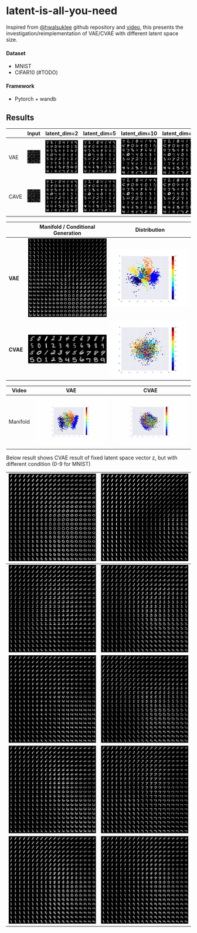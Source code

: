 

# latent-is-all-you-need

Inspired from [@hwalsuklee](https://github.com/hwalsuklee/tensorflow-mnist-VAE) github repository and [video](https://www.youtube.com/watch?v=o_peo6U7IRM), this presents the investigation/reimplementation of VAE/CVAE with different latent space size.

#### **Dataset**

* MNIST
* CIFAR10 (#TODO)

#### **Framework**

* Pytorch + wandb



## Results

|      | Input                             | latent_dim=2                | latent_dim=5                | latent_dim=10                 | latent_dim=20                 |
| ---- | --------------------------------- | --------------------------- | --------------------------- | ----------------------------- | ----------------------------- |
| VAE  | ![input](vae/input.png?raw=true)  | ![2d](vae/2d.png?raw=true)  | ![5d](vae/5d.png?raw=true)  | ![10d](vae/10d.png?raw=true)  | ![20d](vae/20d.png?raw=true)  |
| CAVE | ![input](cvae/input.png?raw=true) | ![2d](cvae/2d.png?raw=true) | ![5d](cvae/5d.png?raw=true) | ![10d](cvae/10d.png?raw=true) | ![20d](cvae/20d.png?raw=true) |



|          | Manifold / Conditional Generation           | Distribution                            |
| -------- | ------------------------------------------- | --------------------------------------- |
| **VAE**  | ![vaewalk](vae/vaewalk.png?raw=true)        | ![manifold](vae/manifold.png?raw=true)  |
| **CVAE** | ![cond_style](cvae/cond_style.jpg?raw=true) | ![manifold](cvae/manifold.png?raw=true) |

| Video    | VAE                                                          | CVAE                                                         |
| -------- | ------------------------------------------------------------ | ------------------------------------------------------------ |
| Manifold | <img src="vae/manifold.gif?raw=true" alt="manifold" style="zoom:150%;" /> | <img src="cvae/manifold.gif?raw=true" alt="manifold" style="zoom:150%;" /> |

Below result shows CVAE result of fixed latent space vector z, but with different condition (0-9 for MNIST)

| ![vaewalk_0](cvae/condition/vaewalk_0.jpg?raw=true) | ![vaewalk_1](cvae/condition/vaewalk_1.jpg?raw=true) |
| --------------------------------------------------- | --------------------------------------------------- |
| ![vaewalk_2](cvae/condition/vaewalk_2.jpg?raw=true) | ![vaewalk_3](cvae/condition/vaewalk_3.jpg?raw=true) |
| ![vaewalk_4](cvae/condition/vaewalk_4.jpg?raw=true) | ![vaewalk_5](cvae/condition/vaewalk_5.jpg?raw=true) |
| ![vaewalk_6](cvae/condition/vaewalk_6.jpg?raw=true) | ![vaewalk_7](cvae/condition/vaewalk_7.jpg?raw=true) |
| ![vaewalk_8](cvae/condition/vaewalk_8.jpg?raw=true) | ![vaewalk_9](cvae/condition/vaewalk_9.jpg?raw=true) |

